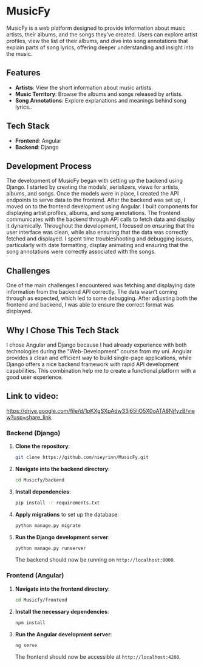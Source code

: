# MusicFy

MusicFy is a web platform designed to provide information about music artists, their albums, and the songs they’ve created. Users can explore artist profiles, view the list of their albums, and dive into song annotations that explain parts of song lyrics, offering deeper understanding and insight into the music.

## Features
- **Artists**: View the short information about music artists.
- **Music Territory**: Browse the albums and songs released by artists.
- **Song Annotations**: Explore explanations and meanings behind song lyrics..

## Tech Stack
- **Frontend**: Angular
- **Backend**: Django

## Development Process
The development of MusicFy began with setting up the backend using Django. I started by creating the models, serializers, views for artists, albums, and songs. Once the models were in place, I created the API endpoints to serve data to the frontend.
After the backend was set up, I moved on to the frontend development using Angular. I built components for displaying artist profiles, albums, and song annotations. The frontend communicates with the backend through API calls to fetch data and display it dynamically. Throughout the development, I focused on ensuring that the user interface was clean, while also ensuring that the data was correctly fetched and displayed. I spent time troubleshooting and debugging issues, particularly with date formatting, display animating and ensuring that the song annotations were correctly associated with the songs.

## Challenges
One of the main challenges I encountered was fetching and displaying date information from the backend API correctly. The data wasn’t coming through as expected, which led to some debugging. After adjusting both the frontend and backend, I was able to ensure the correct format was displayed.

## Why I Chose This Tech Stack
I chose Angular and Django because I had already experience with both technologies during the "Web-Development" course from my uni. Angular provides a clean and efficient way to build single-page applications, while Django offers a nice backend framework with rapid API development capabilities. This combination help me to create a functional platform with a good user experience.

## Link to video:
https://drive.google.com/file/d/1pKXgSXpAdw33j65liO5X0oATA8NjfyzB/view?usp=share_link

### Backend (Django)
1. **Clone the repository**:
   ```bash
   git clone https://github.com/nieyrinn/MusicFy.git
   ```
2. **Navigate into the backend directory**:
   ```bash
   cd Musicfy/backend
   ```
3. **Install dependencies**:
   ```bash
   pip install -r requirements.txt
   ```
4. **Apply migrations** to set up the database:
   ```bash
   python manage.py migrate
   ```
5. **Run the Django development server**:
   ```bash
   python manage.py runserver
   ```
   The backend should now be running on `http://localhost:8000`.

### Frontend (Angular)
1. **Navigate into the frontend directory**:
   ```bash
   cd Musicfy/frontend
   ```
2. **Install the necessary dependencies**:
   ```bash
   npm install
   ```
3. **Run the Angular development server**:
   ```bash
   ng serve
   ```
   The frontend should now be accessible at `http://localhost:4200`.

